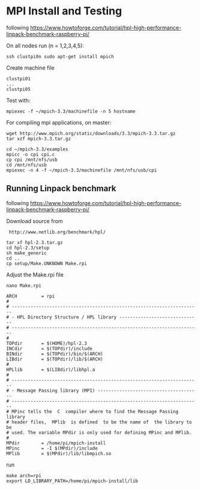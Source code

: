 # MPI Install and Testing

following
https://www.howtoforge.com/tutorial/hpl-high-performance-linpack-benchmark-raspberry-pi/


On all nodes run (n = 1,2,3,4,5):

    ssh clustpi0n sudo apt-get install mpich

Create machine file
```
clustpi01
...
clustpi05
```

Test with:

    mpiexec -f ~/mpich-3.3/machinefile -n 5 hostname


For compiling mpi applications, on master:

    wget http://www.mpich.org/static/downloads/3.3/mpich-3.3.tar.gz
    tar xzf mpich-3.3.tar.gz

```
cd ~/mpich-3.3/examples
mpicc -o cpi cpi.c
cp cpi /mnt/nfs/usb
cd /mnt/nfs/usb
mpiexec -n 4 -f ~/mpich-3.3/machinefile /mnt/nfs/usb/cpi
```
## Running Linpack benchmark
following https://www.howtoforge.com/tutorial/hpl-high-performance-linpack-benchmark-raspberry-pi/

Download source from

     http://www.netlib.org/benchmark/hpl/
     
```
tar xf hpl-2.3.tar.gz
cd hpl-2.3/setup
sh make_generic
cd ..
cp setup/Make.UNKNOWN Make.rpi
```

Adjust the Make.rpi file

    nano Make.rpi

```
ARCH         = rpi
#
# ----------------------------------------------------------------------
# - HPL Directory Structure / HPL library ------------------------------
# ----------------------------------------------------------------------
#
TOPdir       = $(HOME)/hpl-2.3
INCdir       = $(TOPdir)/include
BINdir       = $(TOPdir)/bin/$(ARCH)
LIBdir       = $(TOPdir)/lib/$(ARCH)
#
HPLlib       = $(LIBdir)/libhpl.a
#
# ----------------------------------------------------------------------
# - Message Passing library (MPI) --------------------------------------
# ----------------------------------------------------------------------
# MPinc tells the  C  compiler where to find the Message Passing library
# header files,  MPlib  is defined  to be the name of  the library to be
# used. The variable MPdir is only used for defining MPinc and MPlib.
#
MPdir        = /home/pi/mpich-install
MPinc        = -I $(MPdir)/include
MPlib        = $(MPdir)/lib/libmpich.so
```
run

    make arch=rpi
    export LD_LIBRARY_PATH=/home/pi/mpich-install/lib
